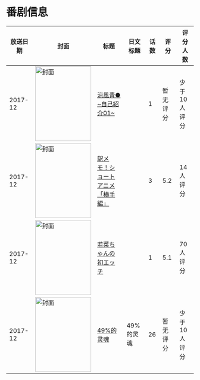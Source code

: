 # 番剧信息

|放送日期|封面|标题|日文标题|话数|评分|评分人数|
|---|---|---|---|---|---|---|
|2017-12|<img src="/img/no_icon_subject.png" alt="封面" style="width:150px;height:200px;object-fit:cover;">|[涼風青● ~自己紹介01~](https://bangumi.tv/subject/381242)||1|暂无评分|少于10人评分|
|2017-12|<img src="//lain.bgm.tv/pic/cover/c/8e/6f/238416_4k5t6.jpg" alt="封面" style="width:150px;height:200px;object-fit:cover;">|[駅メモ！ショートアニメ「横手編」](https://bangumi.tv/subject/238416)||3|5.2|14人评分|
|2017-12|<img src="/img/no_icon_subject.png" alt="封面" style="width:150px;height:200px;object-fit:cover;">|[若菜ちゃんの初エッチ](https://bangumi.tv/subject/233867)||1|5.1|70人评分|
|2017-12|<img src="//lain.bgm.tv/pic/cover/c/48/fe/317684_2KH8g.jpg" alt="封面" style="width:150px;height:200px;object-fit:cover;">|[49%的灵魂](https://bangumi.tv/subject/317684)|49%的灵魂|26|暂无评分|少于10人评分|
